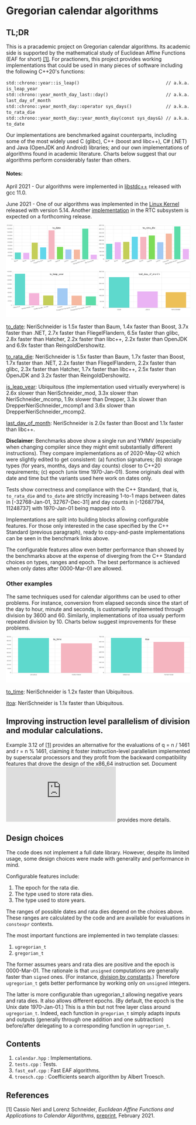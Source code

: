 # Gregorian calendar algorithms

## TL;DR

This is a pracademic project on Gregorian calendar algorithms. Its academic side is supported by the
mathematical study of Euclidean Affine Functions (EAF for short) [[1]](#EAF-arxiv). For practioners,
this project provides working implementations that could be used in many pieces of software
including the following C++20's functions:

    std::chrono::year::is_leap()                                 // a.k.a. is_leap_year
    std::chrono::year_month_day_last::day()                      // a.k.a. last_day_of_month
    std::chrono::year_month_day::operator sys_days()             // a.k.a. to_rata_die
    std::chrono::year_month_day::year_month_day(const sys_days&) // a.k.a. to_date

Our implementations are benchmarked against counterparts, including some of the most widely used
C (glibc), C++ (boost and libc++), C# (.NET) and Java (OpenJDK and Android)
libraries; and our own implementations of algorithms found in academic literature. Charts below
suggest that our algorithms perform considerably faster than others.

#### Notes:
  April 2021 - Our algorithms were implemented in [libstdc++](https://gcc.gnu.org/git/?p=gcc.git;a=blob;f=libstdc%2B%2B-v3/include/std/chrono;hb=b92d12d3fe3f1aa56d190d960e40c62869a6cfbb#l2453)
    released with gcc 11.0.

  June 2021 - One of our algorithms was implemented in the [Linux Kernel](https://github.com/torvalds/linux/blob/276010551664f73b6f1616dde471d6f0d63a73ba/kernel/time/timeconv.c#L77)
    released with version 5.14. Another [implementation](https://github.com/torvalds/linux/blob/1d1bb12a8b1805ddeef9793ebeb920179fb0fa38/drivers/rtc/lib.c#L69)
    in the RTC subsystem is expected on a forthcoming release.

![Benchmarks](https://github.com/cassioneri/calendar/blob/master/benchmarks/benchmarks.png)

[to_date](https://quick-bench.com/q/hfPkKtGaBZFhF5dCR7Ha0ms_Z38): NeriSchneider is
1.5x faster than Baum,
1.4x faster than Boost,
3.7x faster than .NET,
2.7x faster than FliegelFlandern,
6.5x faster than glibc,
2.8x faster than Hatcher,
2.2x faster than libc++,
2.2x faster than OpenJDK and
6.9x faster than ReingoldDershowitz.

[to_rata_die](https://quick-bench.com/q/SXJ_w2Lq_F_EDkhINNCV8ZnvCz0): NeriSchneider is
1.5x faster than Baum,
1.7x faster than Boost,
1.7x faster than .NET,
2.2x faster than FliegelFlandern,
2.2x faster than glibc,
2.3x faster than Hatcher,
1.7x faster than libc++,
2.5x faster than OpenJDK and
3.2x faster than ReingoldDershowitz.

[is_leap_year](https://quick-bench.com/q/gK6a9RUDJYFnbgBX-h_xECTxF9E): Ubiquitous (the
implementation used virtually everywhere) is
2.6x slower than NeriSchneider_mod,
3.3x slower than NeriSchneider_mcomp,
1.9x slower than Drepper,
3.3x slower than DrepperNeriSchneider_mcomp1 and
3.6x slower than DrepperNeriSchneider_mcomp2.

[last_day_of_month](https://quick-bench.com/q/jpbILbbUq5AeGKds3etV5gwMCyk): NeriSchneider is
2.0x faster than Boost and
1.1x faster than libc++.

**Disclaimer**: Benchmarks above show a single run and YMMV (especially when changing compiler since
they might emit substantially different instructions). They compare implementations as of
2020-May-02 which were slightly edited to get consistent: (a) function signatures; (b) storage types
(for years, months, days and day counts) closer to C++20 requirements; (c) epoch (unix time
1970-Jan-01). Some originals deal with date and time but the variants used here work on dates only.

Tests show correctness and compliance with the C++ Standard, that is, `to_rata_die` and `to_date`
are strictly increasing 1-to-1 maps between dates in [-32768-Jan-01, 32767-Dec-31] and day counts in
[-12687794, 11248737] with 1970-Jan-01 being mapped into 0.

Implementations are split into building blocks allowing configurable features. For those only
interested in the case specified by the C++ Standard (previous paragraph), ready to copy-and-paste
implementations can be seen in the benchmark links above.

The configurable features allow even better performance than showed by the benchmarks above at the
expense of diverging from the C++ Standard choices on types, ranges and epoch. The best performance
is achieved when only dates after 0000-Mar-01 are allowed.

### Other examples

The same techniques used for calendar algorithms can be used to other problems. For instance,
conversion from elapsed seconds since the start of the day to hour, minute and seconds, is
customarily implemented through division by 3600 and 60. Similarly, implementations of itoa usualy
perform repeated division by 10. Charts below suggest improvements for these problems.

![Benchmarks](https://github.com/cassioneri/calendar/blob/master/benchmarks/others.png)

[to_time](https://quick-bench.com/q/n21P53DGEDPtIp6wu3YZ1ebLLtg): NeriSchneider is 1.2x faster than
Ubiquitous.

[itoa](https://quick-bench.com/q/-iNSxF1zQFE6LgUwbyuN8ae_4CQ): NeriSchneider is 1.1x faster than
Ubiquitous.

## Improving instruction level parallelism of division and modular calculations.

Example 3.12 of [[1]](#EAF-arxiv) provides an alternative for the evaluations of q = n / 1461 and
r = n % 1461, claiming it foster instruction-level parallelism implemented by superscalar processors
and they profit from the backward compatibility features that drove the design of the x86_64
instruction set. Document ![Parallelism](https://github.com/cassioneri/calendar/blob/master/Parallelism.md)
provides more details.

## Design choices

The code does not implement a full date library. However, despite its limited usage, some design
choices were made with generality and performance in mind.

Configurable features include:

1. The epoch for the rata die.
2. The type used to store rata dies.
3. The type used to store years.

The ranges of possible dates and rata dies depend on the choices above. These ranges are calculated
by the code and are available for evaluations in `constexpr` contexts.

The most important functions are implemented in two template classes:

1. `ugregorian_t`
2. `gregorian_t`

The former assumes years and rata dies are positive and the epoch is 0000-Mar-01. The rationale is
that `unsigned` computations are generally faster than `signed` ones. (For instance, [division by
constants](https://godbolt.org/z/4JxB4J).) Therefore `ugregorian_t` gets better performance by
working only on `unsigned` integers.

The latter is more configurable than ugregorian_t allowing negative years and rata dies. It also
allows different epochs. (By default, the epoch is the Unix date 1970-Jan-01.) This is a thin but
not free layer class around `ugregorian_t`. Indeed, each function in `gregorian_t` simply adapts
inputs and outputs (generally through one addition and one subtraction) before/after delegating to a
corresponding function in `ugregorian_t`.

## Contents

1. `calendar.hpp` : Implementations.
2. `tests.cpp`    : Tests.
3. `fast_eaf.cpp` : Fast EAF algorithms.
4. `troesch.cpp`  : Coefficients search algorithm by Albert Troesch.

## References

<span id="EAF-arxiv">[1] Cassio Neri and Lorenz Schneider,
*Euclidean Affine Functions and Applications to Calendar Algorithms*,
[preprint](https://arxiv.org/abs/2102.06959), February 2021.<br>
